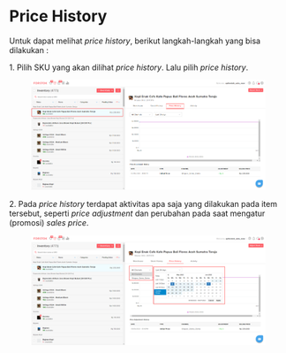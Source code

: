# Price History

Untuk dapat melihat _price history_, berikut langkah-langkah yang bisa dilakukan :&#x20;

1\. Pilih SKU yang akan dilihat _price history_. Lalu pilih _price history_.

<figure><img src="../../.gitbook/assets/image (61) (2).png" alt=""><figcaption></figcaption></figure>

2\. Pada _price history_ terdapat aktivitas apa saja yang dilakukan pada item tersebut, seperti _price adjustment_ dan perubahan pada saat mengatur (promosi) _sales price_.

<figure><img src="../../.gitbook/assets/image (50) (2).png" alt=""><figcaption></figcaption></figure>
